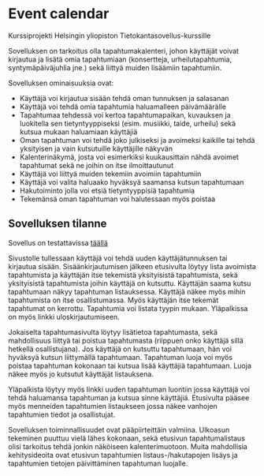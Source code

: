 # Event calendar
Kurssiprojekti Helsingin yliopiston Tietokantasovellus-kurssille

Sovelluksen on tarkoitus olla tapahtumakalenteri, johon käyttäjät voivat kirjautua ja lisätä omia tapahtumiaan (konsertteja, urheilutapahtumia, syntymäpäiväjuhlia jne.) sekä liittyä muiden lisäämiin tapahtumiin.

Sovelluksen ominaisuuksia ovat:
* Käyttäjä voi kirjautua sisään tehdä oman tunnuksen ja salasanan
* Käyttäjä voi tehdä omia tapahtumia haluamalleen päivämäärälle
* Tapahtumaa tehdessä voi kertoa tapahtumapaikan, kuvauksen ja luokitella sen tietyntyyppiseksi (esim. musiikki, taide, urheilu) sekä kutsua mukaan haluamiaan käyttäjiä
* Oman tapahtuman voi tehdä joko julkiseksi ja avoimeksi kaikille tai tehdä yksityisen ja vain kutsutuille käyttäjille näkyvän
* Kalenterinäkymä, josta voi esimerkiksi kuukausittain nähdä avoimet tapahtumat sekä ne joihin on itse ilmoittautunut
* Käyttäjä voi liittyä muiden tekemiin avoimiin tapahtumiin
* Käyttäjä voi valita haluaako hyväksyä saamansa kutsun tapahtumaan
* Hakutoiminto jolla voi etsiä tietyntyyppisiä tapahtumia 
* Tekemänsä oman tapahtuman voi halutessaan myös poistaa

## Sovelluksen tilanne
Sovellus on testattavissa [täällä](https://event--calendar.herokuapp.com/)

Sivustolle tullessaan käyttäjä voi tehdä uuden käyttäjätunnuksen tai kirjautua sisään. Sisäänkirjautumisen jälkeen etusivulta löytyy lista avoimista tapahtumista ja käyttäjän itse tekemistä yksityisistä tapahtumista, sekä yksityisistä tapahtumista joihin käyttäjä on kutsuttu. Käyttäjän saama kutsu tapahtumaan näkyy tapahtuman listauksessa. Käyttäjä näkee myös mihin tapahtumista on itse osallistumassa. Myös käyttäjän itse tekemät tapahtumat on kerrottu. Tapahtumia voi listata tyypin mukaan. Yläpalkissa on myös linkki uloskirjautumiseen.

Jokaiselta tapahtumasivulta löytyy lisätietoa tapahtumasta, sekä mahdollisuus liittyä tai poistua tapahtumasta (riippuen onko käyttäjä sillä hetkellä osallistujana). Jos käyttäjä on kutsuttu tapahtumaan, hän voi hyväksyä kutsun liittymällä tapahtumaan. Tapahtuman luoja voi myös poistaa tapahtuman kokonaan tai kutsua lisää käyttäjiä tapahtumaan. Luoja näkee myös jo kutsutut käyttäjät listauksena. 

Yläpalkista löytyy myös linkki uuden tapahtuman luontiin jossa käyttäjä voi tehdä haluamansa tapahtuman ja kutsua sinne käyttäjiä. Etusivulta pääsee myös menneiden tapahtumien listaukseen jossa näkee vanhojen tapahtumien tiedot ja osallistujat.

Sovelluksen toiminnallisuudet ovat pääpiirteittäin valmiina. Ulkoasun tekeminen puuttuu vielä lähes kokonaan, sekä etusivun tapahtumalistaus olisi tarkoitus tehdä jonkin näköiseen kalenterimuotoon. Muita mahdollisia kehitysideoita ovat etusivun tapahtumien listaus-/hakutapojen lisäys ja tapahtumien tietojen päivittäminen tapahtuman luojalle.

